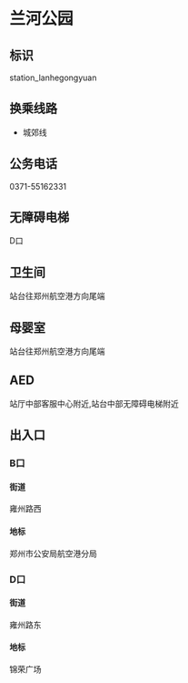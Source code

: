 # 兰河公园

## 标识

station_lanhegongyuan

## 换乘线路

- 城郊线

## 公务电话

0371-55162331

## 无障碍电梯

D口

## 卫生间

站台往郑州航空港方向尾端

## 母婴室

站台往郑州航空港方向尾端

## AED

站厅中部客服中心附近,站台中部无障碍电梯附近

## 出入口

### B口

#### 街道

雍州路西

#### 地标

郑州市公安局航空港分局

### D口

#### 街道

雍州路东

#### 地标

锦荣广场

